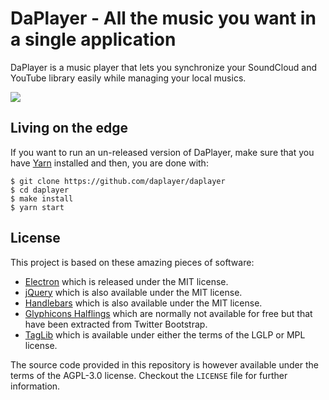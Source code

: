 # DaPlayer - All the music you want in a single application

DaPlayer is a music player that lets you synchronize your SoundCloud and
YouTube library easily while managing your local musics.

![](http://robin.alwaysdata.net/daplayer.png)

## Living on the edge

If you want to run an un-released version of DaPlayer, make sure that you
have [Yarn](https://yarnpkg.com/) installed and then, you are done with:

~~~
$ git clone https://github.com/daplayer/daplayer
$ cd daplayer
$ make install
$ yarn start
~~~

## License

This project is based on these amazing pieces of software:

* [Electron](http://electron.atom.io) which is released under the MIT license.
* [jQuery](http://jquery.com) which is also available under the MIT license.
* [Handlebars](http://handlebarsjs.com/) which is also available under the MIT
  license.
* [Glyphicons Halflings](http://glyphicons.com/) which are normally not available
  for free but that have been extracted from Twitter Bootstrap.
* [TagLib](http://taglib.github.io) which is available under either the terms of
  the LGLP or MPL license.

The source code provided in this repository is however available under the terms
of the AGPL-3.0 license. Checkout the `LICENSE` file for further information.
